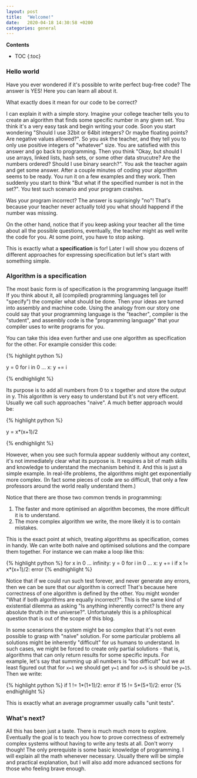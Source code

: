 ```yaml
---
layout: post
title:  "Welcome!"
date:   2020-04-18 14:30:58 +0200
categories: general
---
```

**Contents**
* TOC
{:toc}
### Hello world

Have you ever wondered if it's possible to write perfect bug-free code? The answer is YES! Here you can learn all about it.

What exactly does it mean for our code to be correct?


I can explain it with a simple story. Imagine your college teacher tells you to create an algorithm that finds some specific number in any given set. You think it's a very easy task and begin writing your code. Soon you start wondering "Should I use 32bit or 64bit integers? Or maybe floating points? Are negative values allowed?". So you ask the teacher, and they tell you to only use positive integers of "whatever" size. You are satisfied with this answer and go back to programming. Then you think "Okay, but should I use arrays, linked lists, hash sets, or some other data strucutre? Are the numbers ordered? Should I use binary search?". You ask the teacher again and get some answer. After a couple minutes of coding your algorithm seems to be ready. You run it on a few examples and they work. Then suddenly you start to think "But what if the specified number is not in the set?". You test such scenario and your program crashes. 

Was your program incorrect? The answer is suprisingly "no"! That's because your teacher never actually told you what should happend if the number was missing. 

On the other hand, notice that if you keep asking your teacher all the time about all the possible questions, eventually, the teacher might as well write the code for you. At some point, you have to stop asking.

This is exactly what a **specification** is for! Later I will show you dozens of different approaches for expressing specification but let's start with something simple.


### Algorithm is a specification

The most basic form is of specification is the programming language itself! If you think about it, all (compiled) programming languages tell (or "specify") the compiler what should be done. Then your ideas are turned into assembly and machine code. Using the analogy from our story one could say that your programming language is the "teacher", compiler is the "student", and assembly code is the "programming language" that your compiler uses to write programs for you. 

You can take this idea even further and use one algorithm as specification for the other. For example consider this code:

{% highlight python %}

y = 0
for i in 0 ... x:
    y += i

{% endhighlight %}


Its purpose is to add all numbers from 0 to x together and store the output in y. This algorithm is very easy to understand but it's not very efficent. Usually we call such approaches "naive". A much better approach would be: 

{% highlight python %}

y = x*(x+1)/2

{% endhighlight %}

However, when you see such formula appear suddenly without any context, it's not immediately clear what its purpose is. It requires a bit of math skills and knowledge to understand the mechanism behind it. And this is just a simple example. In real-life problems, the algorithms might get exponentially more complex. (In fact some pieces of code are so difficult, that only a few professors around the world really understand them.) 

Notice that there are those two common trends in programming:
1. The faster and more optimised an algorithm becomes, the more difficult it is to understand. 
2. The more complex algorithm we write, the more likely it is to contain mistakes.

This is the exact point at which, treating algorithms as specification, comes in handy. We can write both naive and optimised solutions and the compare them together. For instance we can make a loop like this:

{% highlight python %}
for x in 0 ... infinity:
    y = 0
    for i in 0 ... x:
        y += i
    if x != x*(x+1)/2:
        error
{% endhighlight %}

Notice that if we could run such test forever, and never generate any errors, then we can be sure that our algorithm is correct! That's because here correctness of one algorithm is defined by the other. You might wonder "What if both algorithms are equally incorrect?". This is the same kind of existential dilemma as asking "Is anything inherently correct? Is there any absolute thruth in the universe?". Unfortunately this is a philosphical question that is out of the scope of this blog.


In some scenarions the system might be so complex that it's not even possible to grasp with "naive" solution. For some particular problems all solutions might be inherently "difficult" for us humans to understand. In such cases, we might be forced to create only partial solutions - that is, algorithms that can only return results for some specific inputs. For example, let's say that summing up all numbers is "too difficult" but we at least figured out that for `x=1` we should get `y=1` and for `x=5` is should be `y=15`. Then we write:

{% highlight python %}
if 1 != 1*(1+1)/2:
    error
if 15 != 5*(5+1)/2:
    error
{% endhighlight %}

This is exactly what an average programmer usually calls "unit tests".


### What's next?

All this has been just a taste. There is much much more to explore. Eventually the goal is to teach you how to prove correctness of extremely complex systems without having to write any tests at all. Don't worry though! The only prerequiste is some basic knowledge of programming. I will explain all the math whenever necessary. Usually there will be simple and practical explanation, but I will also add more advanced sections for those who feeling brave enough.




